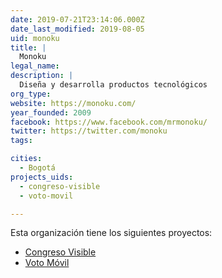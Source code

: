 ```yaml
---
date: 2019-07-21T23:14:06.000Z
date_last_modified: 2019-08-05
uid: monoku
title: |
  Monoku
legal_name: 
description: |
  Diseña y desarrolla productos tecnológicos
org_type: 
website: https://monoku.com/
year_founded: 2009
facebook: https://www.facebook.com/mrmonoku/
twitter: https://twitter.com/monoku
tags:

cities: 
  - Bogotá
projects_uids:
  - congreso-visible
  - voto-movil

---
```


Esta organización tiene los siguientes proyectos:

- [Congreso Visible](/proyectos/congreso-visible)
- [Voto Móvil](/proyectos/voto-movil)
